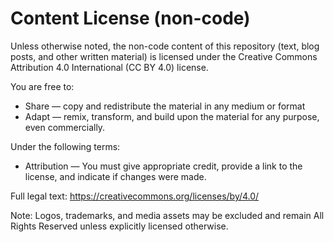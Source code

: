 Content License (non-code)
=========================

Unless otherwise noted, the non-code content of this repository (text, blog posts, and other written material) is licensed under the Creative Commons Attribution 4.0 International (CC BY 4.0) license.

You are free to:
- Share — copy and redistribute the material in any medium or format
- Adapt — remix, transform, and build upon the material for any purpose, even commercially.

Under the following terms:
- Attribution — You must give appropriate credit, provide a link to the license, and indicate if changes were made.

Full legal text: https://creativecommons.org/licenses/by/4.0/

Note: Logos, trademarks, and media assets may be excluded and remain All Rights Reserved unless explicitly licensed otherwise.

